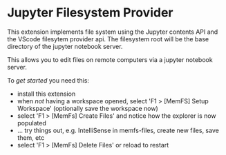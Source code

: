 # Jupyter Filesystem Provider

This extension implements file system using the Jupyter contents API and the VScode filesytem provider api. The filesystem root will be the base directory of the jupyter notebook server.

This allows you to edit files on remote computers via a jupyter notebook server.


To *get started* you need this:

* install this extension
* when *not* having a workspace opened, select 'F1 > [MemFS] Setup Workspace' (optionally save the workspace now)
* select 'F1 > [MemFs] Create Files' and notice how the explorer is now populated
* ... try things out, e.g. IntelliSense in memfs-files, create new files, save them, etc
* select 'F1 > [MemFs] Delete Files' or reload to restart
